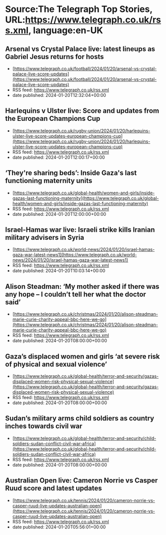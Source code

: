 # Source:The Telegraph Top Stories, URL:https://www.telegraph.co.uk/rss.xml, language:en-UK

## Arsenal vs Crystal Palace live: latest lineups as Gabriel Jesus returns for hosts
 - [https://www.telegraph.co.uk/football/2024/01/20/arsenal-vs-crystal-palace-live-score-updates](https://www.telegraph.co.uk/football/2024/01/20/arsenal-vs-crystal-palace-live-score-updates)
 - RSS feed: https://www.telegraph.co.uk/rss.xml
 - date published: 2024-01-20T12:32:04+00:00



## Harlequins v Ulster live: Score and updates from the European Champions Cup
 - [https://www.telegraph.co.uk/rugby-union/2024/01/20/harlequins-ulster-live-score-updates-european-champions-cup](https://www.telegraph.co.uk/rugby-union/2024/01/20/harlequins-ulster-live-score-updates-european-champions-cup)
 - RSS feed: https://www.telegraph.co.uk/rss.xml
 - date published: 2024-01-20T12:00:17+00:00



## ‘They're sharing beds’: Inside Gaza's last functioning maternity units
 - [https://www.telegraph.co.uk/global-health/women-and-girls/inside-gazas-last-functioning-maternity](https://www.telegraph.co.uk/global-health/women-and-girls/inside-gazas-last-functioning-maternity)
 - RSS feed: https://www.telegraph.co.uk/rss.xml
 - date published: 2024-01-20T12:00:00+00:00



## Israel-Hamas war live: Israeli strike kills Iranian military advisers in Syria
 - [https://www.telegraph.co.uk/world-news/2024/01/20/israel-hamas-gaza-war-latest-news1](https://www.telegraph.co.uk/world-news/2024/01/20/israel-hamas-gaza-war-latest-news1)
 - RSS feed: https://www.telegraph.co.uk/rss.xml
 - date published: 2024-01-20T10:03:14+00:00



## Alison Steadman: ‘My mother asked if there was any hope – I couldn’t tell her what the doctor said’
 - [https://www.telegraph.co.uk/christmas/2024/01/20/alison-steadman-marie-curie-charity-appeal-bbc-here-we-go](https://www.telegraph.co.uk/christmas/2024/01/20/alison-steadman-marie-curie-charity-appeal-bbc-here-we-go)
 - RSS feed: https://www.telegraph.co.uk/rss.xml
 - date published: 2024-01-20T08:00:00+00:00



## Gaza’s displaced women and girls ‘at severe risk of physical and sexual violence’
 - [https://www.telegraph.co.uk/global-health/terror-and-security/gazas-displaced-women-risk-physical-sexual-violence](https://www.telegraph.co.uk/global-health/terror-and-security/gazas-displaced-women-risk-physical-sexual-violence)
 - RSS feed: https://www.telegraph.co.uk/rss.xml
 - date published: 2024-01-20T08:00:00+00:00



## Sudan’s military arms child soldiers as country inches towards civil war
 - [https://www.telegraph.co.uk/global-health/terror-and-security/child-soldiers-sudan-conflict-civil-war-africa](https://www.telegraph.co.uk/global-health/terror-and-security/child-soldiers-sudan-conflict-civil-war-africa)
 - RSS feed: https://www.telegraph.co.uk/rss.xml
 - date published: 2024-01-20T08:00:00+00:00



## Australian Open live: Cameron Norrie vs Casper Ruud score and latest updates
 - [https://www.telegraph.co.uk/tennis/2024/01/20/cameron-norrie-vs-casper-ruud-live-updates-australian-open](https://www.telegraph.co.uk/tennis/2024/01/20/cameron-norrie-vs-casper-ruud-live-updates-australian-open)
 - RSS feed: https://www.telegraph.co.uk/rss.xml
 - date published: 2024-01-20T05:56:01+00:00




